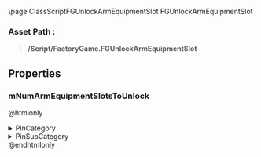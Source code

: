 \page ClassScriptFGUnlockArmEquipmentSlot FGUnlockArmEquipmentSlot
### Asset Path :
<b><blockquote>/Script/FactoryGame.FGUnlockArmEquipmentSlot</blockquote></b>
## Properties

### mNumArmEquipmentSlotsToUnlock
@htmlonly
<details>
 <summary>PinCategory</summary>
<blockquote>int</blockquote>
</details>
<details>
 <summary>PinSubCategory</summary>
<blockquote>int</blockquote>
</details>
@endhtmlonly


